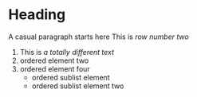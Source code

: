 # Heading

A casual paragraph starts here
This is _row number two_

1. This is _a totally different text_
2. ordered element two
3. ordered element four
    - ordered sublist element
    - ordered sublist element two
  
